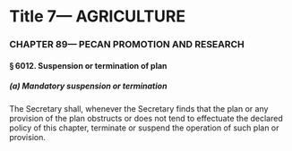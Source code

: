 
# Title 7— AGRICULTURE
### CHAPTER 89— PECAN PROMOTION AND RESEARCH
#### § 6012. Suspension or termination of plan
##### (a) Mandatory suspension or termination

The Secretary shall, whenever the Secretary finds that the plan or any provision of the plan obstructs or does not tend to effectuate the declared policy of this chapter, terminate or suspend the operation of such plan or provision.
